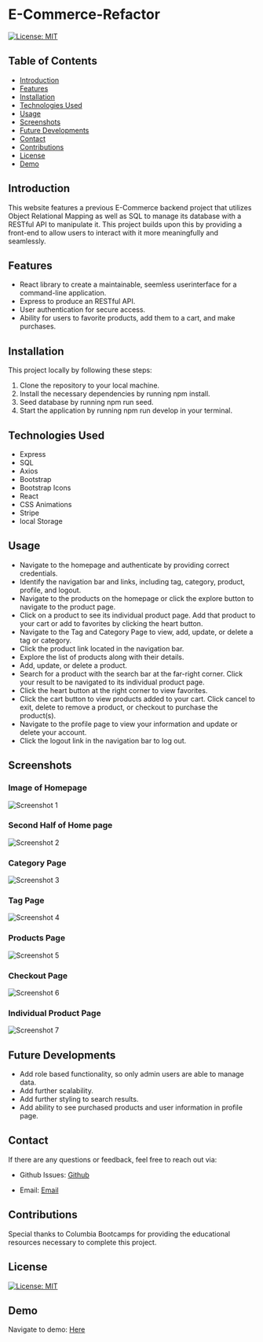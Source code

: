 # E-Commerce-Refactor

[![License: MIT](https://img.shields.io/badge/License-MIT-yellow.svg)](https://opensource.org/licenses/MIT)

## Table of Contents

* [Introduction](#introduction)
* [Features](#features)
* [Installation](#installation)
* [Technologies Used](#technologies-used)
* [Usage](#usage)
* [Screenshots](#screenshots)
* [Future Developments](#future-developments)
* [Contact](#contact)
* [Contributions](#contributions)
* [License](#license)
* [Demo](#demo)

## Introduction

This website features a previous E-Commerce backend project that utilizes Object Relational Mapping as well as SQL to manage its database with a RESTful API to manipulate it. This project builds upon this by providing a front-end to allow users to interact with it  more meaningfully and seamlessly.

## Features

* React library to create a maintainable, seemless userinterface for a command-line application.
* Express to produce an RESTful API.
* User authentication for secure access.
* Ability for users to favorite products, add them to a cart, and make purchases.


## Installation

This project locally by following these steps:

1. Clone the repository to your local machine.
2. Install the necessary dependencies by running npm install.
3. Seed database by running npm run seed.
3. Start the application by running npm run develop in your terminal.

## Technologies Used

* Express
* SQL
* Axios
* Bootstrap
* Bootstrap Icons
* React
* CSS Animations
* Stripe
* local Storage

## Usage

* Navigate to the homepage and authenticate by providing correct credentials.
* Identify the navigation bar and links, including tag, category, product, profile, and logout.
* Navigate to the products on the homepage or click the explore button to navigate to the product page.
* Click on a product to see its individual product page. Add that product to your cart or add to favorites by clicking the heart button.
* Navigate to the Tag and Category Page to view, add, update, or delete a tag or category.
* Click the product link located in the navigation bar.
* Explore the list of products along with their details.
* Add, update, or delete a product.
* Search for a product with the search bar at the far-right corner. Click your result to be navigated to its individual product page.
* Click the heart button at the right corner to view favorites.
* Click the cart button to view products added to your cart. Click cancel to exit, delete to remove a product, or checkout to purchase the product(s).
* Navigate to the profile page to view your information and update or delete your account.
* Click the logout link in the navigation bar to log out.

## Screenshots

### Image of Homepage

![Screenshot 1](./client/src/image/home.png)

### Second Half of Home page

![Screenshot 2](./client/src/image/home2.png)

### Category Page

![Screenshot 3](./client/src/image/cat.png)

### Tag Page

![Screenshot 4](./client/src/image/tag.png)

### Products Page

![Screenshot 5](./client/src/image/pro.png)

### Checkout Page 

![Screenshot 6](./client/src/image/cart.png)

### Individual Product Page

![Screenshot 7](./client/src/image/pro2.png)

## Future Developments

* Add role based functionality, so only admin users are able to manage data.
* Add further scalability.
* Add further styling to search results.
* Add ability to see purchased products and user information in profile page.

## Contact

If there are any questions or feedback, feel free to reach out via: 

* Github Issues: [Github](http://Github.com/Taylor-Brandon)

* Email: [Email](mailto://taylorbrandon.dev@gmail.com)

## Contributions

Special thanks to Columbia Bootcamps for providing the educational resources necessary to complete this project.

## License

[![License: MIT](https://img.shields.io/badge/License-MIT-yellow.svg)](https://opensource.org/licenses/MIT)

## Demo

Navigate to demo: [Here](https://drive.google.com/file/d/1V0Vxly3IyO8eZUMAHmNn1O7AVIK9bo3D/view?usp=drive_link)